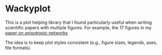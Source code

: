 # Wackyplot

This is a plot helping library that I found particularly useful when writing scientific papers with multiple figures.
For example, the 17 figures in my [paper on anisotropic networks](https://arxiv.org/pdf/2409.08565)

The idea is to keep plot styles consistent (e.g., figure sizes, legends, axes, file formats).
